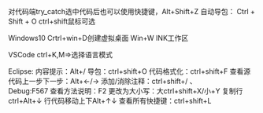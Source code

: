 对代码端try_catch选中代码后也可以使用快捷键，Alt+Shift+Z
自动导包： Ctrl + Shift + O
ctrl+shift鼠标可选

Windows10 Crtrl+win+D创建虚拟桌面
Win+W INK工作区

VSCode ctrl+K,M=>选择语言模式

Eclipse:
内容提示：Alt+/
导包：ctrl+shift+O
代码格式化：ctrl+shift+F 
查看源代码上一步下一步：Alt+<-/->
添加/消除注释：ctrl+shift+/ 、 \
Debug:F567
查看方法说明：F2
更改为大小写：大ctrl+shift+X/小+Y
复制行ctrl+Alt+↓
行代码移动上下Alt+↑↓
查看所有快捷键：ctrl+shift+L 



